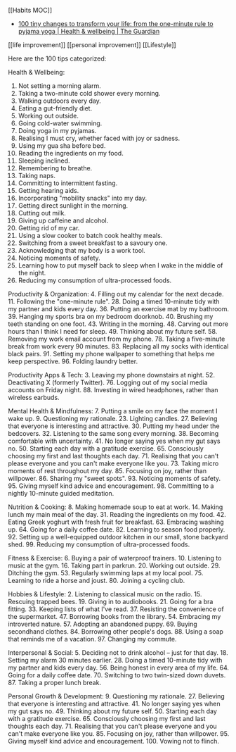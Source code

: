[[Habits MOC]]

- [100 tiny changes to transform your life: from the one-minute rule to pyjama yoga | Health & wellbeing | The Guardian](https://www.theguardian.com/lifeandstyle/2024/jan/01/100-tiny-changes-to-transform-your-life-from-the-one-minute-rule-to-pyjama-yoga)

[[life improvement]]
[[personal improvement]]
[[Lifestyle]]

Here are the 100 tips categorized:

Health & Wellbeing:
1. Not setting a morning alarm.
12. Taking a two-minute cold shower every morning.
13. Walking outdoors every day.
17. Eating a gut-friendly diet.
20. Working out outside.
22. Going cold-water swimming.
24. Doing yoga in my pyjamas.
25. Realising I must cry, whether faced with joy or sadness.
26. Using my gua sha before bed.
31. Reading the ingredients on my food.
34. Sleeping inclined.
35. Remembering to breathe.
51. Taking naps.
59. Committing to intermittent fasting.
60. Getting hearing aids.
61. Incorporating "mobility snacks" into my day.
62. Getting direct sunlight in the morning.
66. Cutting out milk.
68. Giving up caffeine and alcohol.
72. Getting rid of my car.
74. Using a slow cooker to batch cook healthy meals.
79. Switching from a sweet breakfast to a savoury one.
81. Acknowledging that my body is a work tool.
93. Noticing moments of safety.
94. Learning how to put myself back to sleep when I wake in the middle of the night.
99. Reducing my consumption of ultra-processed foods.

Productivity & Organization:
4. Filling out my calendar for the next decade.
11. Following the "one-minute rule".
28. Doing a timed 10-minute tidy with my partner and kids every day.
36. Putting an exercise mat by my bathroom.
39. Hanging my sports bra on my bedroom doorknob.
40. Brushing my teeth standing on one foot.
43. Writing in the morning.
48. Carving out more hours than I think I need for sleep.
49. Thinking about my future self.
58. Removing my work email account from my phone.
78. Taking a five-minute break from work every 90 minutes.
83. Replacing all my socks with identical black pairs.
91. Setting my phone wallpaper to something that helps me keep perspective.
96. Folding laundry better.

Productivity Apps & Tech:
3. Leaving my phone downstairs at night.
52. Deactivating X (formerly Twitter).
76. Logging out of my social media accounts on Friday night.
88. Investing in wired headphones, rather than wireless earbuds.

Mental Health & Mindfulness:
7. Putting a smile on my face the moment I wake up.
9. Questioning my rationale. 
23. Lighting candles.
27. Believing that everyone is interesting and attractive.
30. Putting my head under the bedcovers.
32. Listening to the same song every morning.
38. Becoming comfortable with uncertainty.
41. No longer saying yes when my gut says no.
50. Starting each day with a gratitude exercise.
65. Consciously choosing my first and last thoughts each day.
71. Realising that you can't please everyone and you can't make everyone like you.
73. Taking micro moments of rest throughout my day.
85. Focusing on joy, rather than willpower.
86. Sharing my "sweet spots".
93. Noticing moments of safety.
95. Giving myself kind advice and encouragement.
98. Committing to a nightly 10-minute guided meditation.

Nutrition & Cooking:
8. Making homemade soup to eat at work.
14. Making lunch my main meal of the day.
31. Reading the ingredients on my food.
42. Eating Greek yoghurt with fresh fruit for breakfast.
63. Embracing washing up.
64. Going for a daily coffee date.
82. Learning to season food properly.
92. Setting up a well-equipped outdoor kitchen in our small, stone backyard shed.
99. Reducing my consumption of ultra-processed foods.

Fitness & Exercise:
6. Buying a pair of waterproof trainers.
10. Listening to music at the gym.
16. Taking part in parkrun.
20. Working out outside.
29. Ditching the gym.
53. Regularly swimming laps at my local pool.
75. Learning to ride a horse and joust.
80. Joining a cycling club.

Hobbies & Lifestyle:
2. Listening to classical music on the radio.
15. Rescuing trapped bees.
19. Giving in to audiobooks.
21. Going for a bra fitting.
33. Keeping lists of what I've read.
37. Resisting the convenience of the supermarket.
47. Borrowing books from the library.
54. Embracing my introverted nature.
57. Adopting an abandoned puppy.
69. Buying secondhand clothes.
84. Borrowing other people's dogs.
88. Using a soap that reminds me of a vacation.
97. Changing my commute.

Interpersonal & Social:
5. Deciding not to drink alcohol – just for that day.
18. Setting my alarm 30 minutes earlier.
28. Doing a timed 10-minute tidy with my partner and kids every day.
56. Being honest in every area of my life.
64. Going for a daily coffee date.
70. Switching to two twin-sized down duvets.
87. Taking a proper lunch break.

Personal Growth & Development:
9. Questioning my rationale.
27. Believing that everyone is interesting and attractive.
41. No longer saying yes when my gut says no.
49. Thinking about my future self.
50. Starting each day with a gratitude exercise.
65. Consciously choosing my first and last thoughts each day.
71. Realising that you can't please everyone and you can't make everyone like you.
85. Focusing on joy, rather than willpower.
95. Giving myself kind advice and encouragement.
100. Vowing not to flinch.